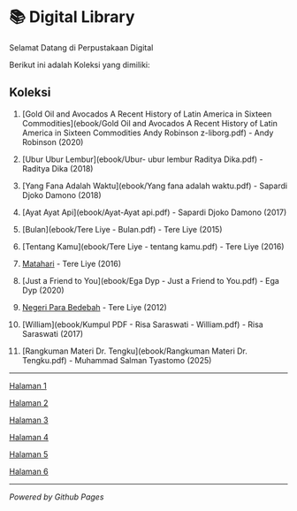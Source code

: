 # 📚 Digital Library

Selamat Datang di Perpustakaan Digital

Berikut ini adalah Koleksi yang dimiliki:

## Koleksi
1. [Gold Oil and Avocados A Recent History of Latin America in Sixteen Commodities](ebook/Gold Oil and Avocados A Recent History of Latin America in Sixteen Commodities Andy Robinson z-liborg.pdf) - Andy Robinson (2020)
   
2. [Ubur Ubur Lembur](ebook/Ubur- ubur lembur Raditya Dika.pdf) - Raditya Dika (2018)

3. [Yang Fana Adalah Waktu](ebook/Yang fana adalah waktu.pdf) - Sapardi Djoko Damono (2018)

4. [Ayat Ayat Api](ebook/Ayat-Ayat api.pdf) - Sapardi Djoko Damono (2017)

5. [Bulan](ebook/Tere Liye - Bulan.pdf) - Tere Liye (2015)

6. [Tentang Kamu](ebook/Tere Liye - tentang kamu.pdf) - Tere Liye (2016)
 
7. [Matahari](ebook/Tere_Liye_-_Matahari.pdf.pdf) - Tere Liye (2016)

8. [Just a Friend to You](ebook/Ega Dyp - Just a Friend to You.pdf) - Ega Dyp (2020)
 
9. [Negeri Para Bedebah](ebook/Negeri_Para_Bedebah.pdf) - Tere Liye (2012)

10. [William](ebook/Kumpul PDF - Risa Saraswati - William.pdf) - Risa Saraswati (2017)
 
11. [Rangkuman Materi Dr. Tengku](ebook/Rangkuman Materi Dr. Tengku.pdf) - Muhammad Salman Tyastomo (2025)


---

<a href="webti/halaman1.html">Halaman 1</a>

<a href="webti/halaman2.html">Halaman 2</a>

<a href="webti/halaman3.html">Halaman 3</a>

<a href="webti/halaman4.html">Halaman 4</a>

<a href="webti/halaman5.html">Halaman 5</a>

<a href="webti/halaman6.html">Halaman 6</a>


---
*Powered by Github Pages*
